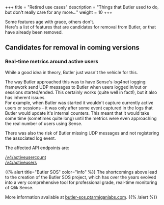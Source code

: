 +++ 
title = "Retired use cases" 
description = "Things that Butler used to do, but don't really care for any more..." 
weight = 10
+++

Some features age with grace, others don't.  
Here's a list of features that are candidates for removal from Butler, or that have already been removed.

## Candidates for removal in coming versions

### Real-time metrics around active users

While a good idea in theory, Butler just wasn't the vehicle for this.

The way Butler approached this was to have Sense's log4net logging framework send UDP messages to Butler when users logged in/out or sessions started/ended. This certainly works (quite well in fact!), but it also has inherent issues.  
For example, when Butler was started it wouldn't capture currently active users or sessions - it was only after some event captured in the logs that Butler would update it's internal counters. This meant that it would take some time (sometimes quite long) until the metrics were even approaching the real number of users using Sense.

There was also the risk of Butler missing UDP messages and not registering the associated log event.

The affected API endpoints are:

[/v4/activeusercount](/docs/reference/rest-api/)  
[/v4/activeusers](/docs/reference/rest-api/)

{{% alert title="Butler SOS" color="info" %}}
The shortcomings above lead to the creation of the Butler SOS project, which has over the years evolved into a very comprehensive tool for professional grade, real-time monitoring of Qlik Sense.

More information available at [butler-sos.ptarmiganlabs.com](https://butler-sos.ptarmiganlabs.com).
{{% /alert %}}
